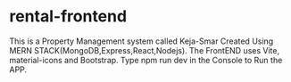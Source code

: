 # rental-frontend
This is a Property Management  system called Keja-Smar
Created Using MERN STACK(MongoDB,Express,React,Nodejs).
The FrontEND uses Vite, material-icons and Bootstrap.
Type npm run dev in the Console to Run the APP.

